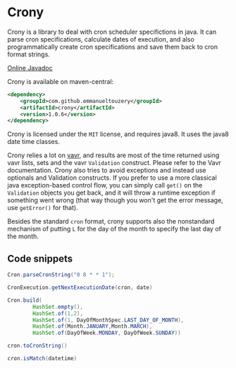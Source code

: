 # Crony

Crony is a library to deal with cron scheduler specifictions in java. It can parse cron specifications, calculate dates of execution, and also programmatically create cron specifications and save them back to cron format strings.

[Online Javadoc](http://emmanueltouzery.github.io/crony/apidocs/)

Crony is available on maven-central:

```xml
<dependency>
    <groupId>com.github.emmanueltouzery</groupId>
    <artifactId>crony</artifactId>
    <version>1.0.6</version>
</dependency>
```

Crony is licensed under the `MIT` license, and requires java8. It uses the java8 date time classes.

Crony relies a lot on [vavr](http://vavr.io/), and results are most of the time returned using vavr lists, sets and the vavr `Validation` construct. Please refer to the Vavr documentation. Crony also tries to avoid exceptions and instead use optionals and Validation constructs.
If you prefer to use a more classical java exception-based control flow, you can simply call `get()` on the `Validation` objects you get back, and it will throw a runtime exception if something went wrong (that way though you won't get the error message, use `getError()` for that).

Besides the standard `cron` format, crony supports also the nonstandard mechanism of putting `L` for the day of the month to specify the last day of the month.

## Code snippets

```java
Cron.parseCronString("0 8 * * 1");
```

```java
CronExecution.getNextExecutionDate(cron, date)
```

```java
Cron.build(
        HashSet.empty(),
        HashSet.of(1,2),
        HashSet.of(1, DayOfMonthSpec.LAST_DAY_OF_MONTH),
        HashSet.of(Month.JANUARY,Month.MARCH),
        HashSet.of(DayOfWeek.MONDAY, DayOfWeek.SUNDAY))
```

```java
cron.toCronString()
```

```java
cron.isMatch(datetime)
```
